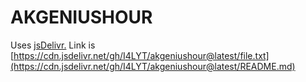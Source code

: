 # AKGENIUSHOUR
Uses [jsDelivr.](https://www.jsdelivr.com) Link is [https://cdn.jsdelivr.net/gh/I4LYT/akgeniushour@latest/file.txt](https://cdn.jsdelivr.net/gh/I4LYT/akgeniushour@latest/README.md)
